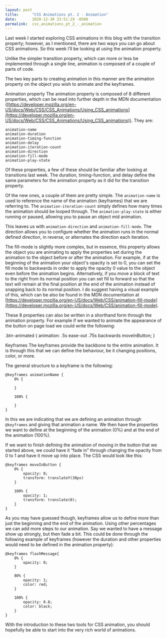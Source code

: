 ```yaml
---
layout: post
title:      "CSS Animations pt. 2 - Animation"
date:       2020-12-30 23:51:19 -0500
permalink:  css_animations_pt_2_-_animation
---
```




Last week I started exploring CSS animations in this blog with the transition property; however, as I mentioned, there are two ways you can go about CSS animations. So this week I’ll be looking at using the animation property.

Unlike the simpler transition property, which can more or less be implemented through a single line, animation is composed of a couple of parts of code.

The two key parts to creating animation in this manner are the animation property on the object you wish to animate and the keyframes.

Animation property
The animation property is composed of 8 different properties, which can be read into further depth in the MDN documentation ([https://developer.mozilla.org/en-US/docs/Web/CSS/CSS_Animations/Using_CSS_animations](https://developer.mozilla.org/en-US/docs/Web/CSS/CSS_Animations/Using_CSS_animations)). They are:
```
animation-name
animation-duration
animation-timing-function
animation-delay
animation-iteration-count
animation-direction
animation-fill-mode
animation-play-state
```

Of these properties, a few of these should be familiar after looking at transitions last week. The duration, timing-function, and delay define the same parameters for the animation property as it did for the transition property.

Of the new ones, a couple of them are pretty simple. The `animation-name` is used to reference the name of the animation (keyframes) that we are referring to. The `animation-iteration-count` simply defines how many times the animation should be looped through. The `animation-play-state` is either running or paused, allowing you to pause an object mid animation.

This leaves us with `animation-direction` and `animation-fill-mode`. The direction allows you to configure whether the animation runs in the normal defined direction, in reverse, or alternates the direction each iteration.

The fill-mode is slightly more complex, but in essence, this property allows the object you are animating to apply the properties set during the animation to the object before or after the animation. For example, if at the beginning of the animation your object's opacity is set to 0, you can set the fill mode to backwards in order to apply the opacity 0 value to the object even before the animation begins. Alternatively, if you move a block of text to the right from its normal position you can set fill to forward so that the text will remain at the final position at the end of the animation instead of snapping back to its normal position. I do suggest having a visual example of this, which can be also be found in the MDN documentation at [https://developer.mozilla.org/en-US/docs/Web/CSS/animation-fill-mode](https://developer.mozilla.org/en-US/docs/Web/CSS/animation-fill-mode).

These 8 properties can also be written in a shorthand form through the animation property. For example if we wanted to animate the appearance of the button on page load we could write the following:

.btn-animated {
    animation: .5s ease-out .75s backwards moveInButton;
}

Keyframes
The keyframes provide the backbone to the entire animation. It is through this that we can define the behaviour, be it changing positions, color, or more.

The general structure to a keyframe is the following:

```
@keyframes animationName {
    0% {

    }

    100% {

    }
}
```

In this we are indicating that we are defining an animation through `@keyframes` and giving that animation a name. We then have the properties we want to define at the beginning of the animation (0%) and at the end of the animation (100%).

If we want to finish defining the animation of moving in the button that we started above, we could have it “fade in” through changing the opacity from 0 to 1 and have it move up into place. The CSS would look like this:
```
@keyframes moveInButton {
    0% {
        opacity: 0;
        transform: translateY(30px)
    }

    100% {
        opacity: 1;
        transform: translate(0);
    }
}
```

As you may have guessed though, keyframes allow us to define more than just the beginning and the end of the animation. Using other percentages we can add more steps to our animation. Say we wanted to have a message show up strongly, but then fade a bit. This could be done through the following example of keyframes (however the duration and other properties would need to be defined in the animation property):
```
@keyframes flashMessage{
    0% {
        opacity: 0;
    }

    80% {
        opacity: 1;
        color: red;
    }

    100% {
        opacity: 0.8;
        color: black;
    }
}
```

With the introduction to these two tools for CSS animation, you should hopefully be able to start into the very rich world of animations.

